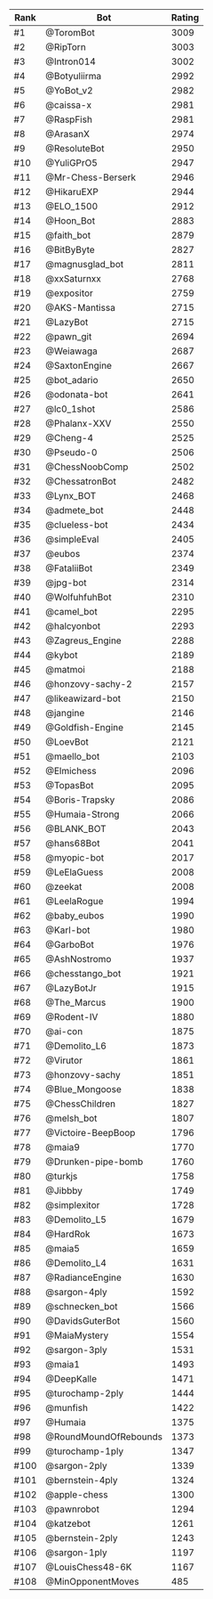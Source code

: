 Rank|Bot|Rating
---|---|---
#1|@ToromBot|3009
#2|@RipTorn|3003
#3|@Intron014|3002
#4|@Botyuliirma|2992
#5|@YoBot_v2|2982
#6|@caissa-x|2981
#7|@RaspFish|2981
#8|@ArasanX|2974
#9|@ResoluteBot|2950
#10|@YuliGPrO5|2947
#11|@Mr-Chess-Berserk|2946
#12|@HikaruEXP|2944
#13|@ELO_1500|2912
#14|@Hoon_Bot|2883
#15|@faith_bot|2879
#16|@BitByByte|2827
#17|@magnusglad_bot|2811
#18|@xxSaturnxx|2768
#19|@expositor|2759
#20|@AKS-Mantissa|2715
#21|@LazyBot|2715
#22|@pawn_git|2694
#23|@Weiawaga|2687
#24|@SaxtonEngine|2667
#25|@bot_adario|2650
#26|@odonata-bot|2641
#27|@lc0_1shot|2586
#28|@Phalanx-XXV|2550
#29|@Cheng-4|2525
#30|@Pseudo-0|2506
#31|@ChessNoobComp|2502
#32|@ChessatronBot|2482
#33|@Lynx_BOT|2468
#34|@admete_bot|2448
#35|@clueless-bot|2434
#36|@simpleEval|2405
#37|@eubos|2374
#38|@FataliiBot|2349
#39|@jpg-bot|2314
#40|@WolfuhfuhBot|2310
#41|@camel_bot|2295
#42|@halcyonbot|2293
#43|@Zagreus_Engine|2288
#44|@kybot|2189
#45|@matmoi|2188
#46|@honzovy-sachy-2|2157
#47|@likeawizard-bot|2150
#48|@jangine|2146
#49|@Goldfish-Engine|2145
#50|@LoevBot|2121
#51|@maello_bot|2103
#52|@Elmichess|2096
#53|@TopasBot|2095
#54|@Boris-Trapsky|2086
#55|@Humaia-Strong|2066
#56|@BLANK_BOT|2043
#57|@hans68Bot|2041
#58|@myopic-bot|2017
#59|@LeElaGuess|2008
#60|@zeekat|2008
#61|@LeelaRogue|1994
#62|@baby_eubos|1990
#63|@Karl-bot|1980
#64|@GarboBot|1976
#65|@AshNostromo|1937
#66|@chesstango_bot|1921
#67|@LazyBotJr|1915
#68|@The_Marcus|1900
#69|@Rodent-IV|1880
#70|@ai-con|1875
#71|@Demolito_L6|1873
#72|@Virutor|1861
#73|@honzovy-sachy|1851
#74|@Blue_Mongoose|1838
#75|@ChessChildren|1827
#76|@melsh_bot|1807
#77|@Victoire-BeepBoop|1796
#78|@maia9|1770
#79|@Drunken-pipe-bomb|1760
#80|@turkjs|1758
#81|@Jibbby|1749
#82|@simplexitor|1728
#83|@Demolito_L5|1679
#84|@HardRok|1673
#85|@maia5|1659
#86|@Demolito_L4|1631
#87|@RadianceEngine|1630
#88|@sargon-4ply|1592
#89|@schnecken_bot|1566
#90|@DavidsGuterBot|1560
#91|@MaiaMystery|1554
#92|@sargon-3ply|1531
#93|@maia1|1493
#94|@DeepKalle|1471
#95|@turochamp-2ply|1444
#96|@munfish|1422
#97|@Humaia|1375
#98|@RoundMoundOfRebounds|1373
#99|@turochamp-1ply|1347
#100|@sargon-2ply|1339
#101|@bernstein-4ply|1324
#102|@apple-chess|1300
#103|@pawnrobot|1294
#104|@katzebot|1261
#105|@bernstein-2ply|1243
#106|@sargon-1ply|1197
#107|@LouisChess48-6K|1167
#108|@MinOpponentMoves|485
